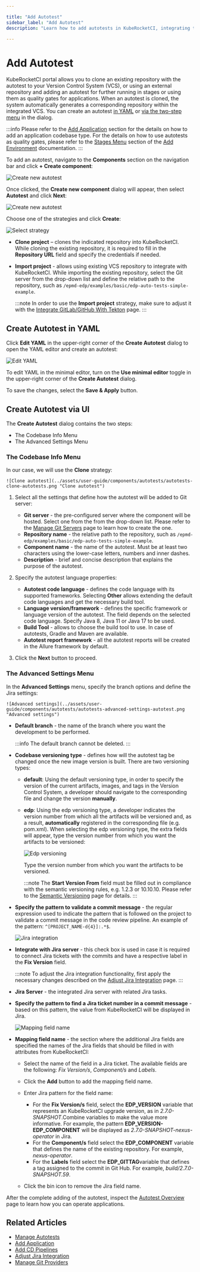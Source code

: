 ```yaml
---

title: "Add Autotest"
sidebar_label: "Add Autotest"
description: "Learn how to add autotests in KubeRocketCI, integrating them into CI/CD workflows for enhanced quality assurance and deployment."

---
```

<!-- markdownlint-disable MD025 -->

# Add Autotest

<head>
  <link rel="canonical" href="https://docs.kuberocketci.io/docs/user-guide/add-autotest/" />
</head>

KubeRocketCI portal allows you to clone an existing repository with the autotest to your Version Control System (VCS), or using an external repository and adding an autotest for further running in stages or using them as quality gates for applications. When an autotest is cloned, the system automatically generates a corresponding repository within the integrated VCS. You can create an autotest [in YAML](#create-autotest-in-yaml) or [via the two-step menu](#create-autotest-via-ui) in the dialog.

:::info
  Please refer to the [Add Application](add-application.md) section for the details on how to add an application codebase type.
    For the details on how to use autotests as quality gates, please refer to the [Stages Menu](add-cd-pipeline.md) section of the [Add Environment](add-cd-pipeline.md) documentation.
:::

To add an autotest, navigate to the **Components** section on the navigation bar and click **+ Create component**:

  ![Create new autotest](../assets/user-guide/components/components-create-new-codebase.png "Create new autotest")

Once clicked, the **Create new component** dialog will appear, then select **Autotest** and click **Next**:

  ![Create new autotest](../assets/user-guide/components/components-select-type-new-codebase.png "Create new autotest")

Choose one of the strategies and click **Create**:

  ![Select strategy](../assets/user-guide/components/autotests/autotests-select-strategy.png  "Select strategy")

* **Clone project** – clones the indicated repository into KubeRocketCI. While cloning the existing repository, it is required to fill in the **Repository URL** field and specify the credentials if needed.

* **Import project** - allows using existing VCS repository to integrate with KubeRocketCI. While importing the existing repository, select the Git server from the drop-down list and define the relative path to the repository, such as `/epmd-edp/examples/basic/edp-auto-tests-simple-example`.

    :::note
      In order to use the **Import project** strategy, make sure to adjust it with the [Integrate GitLab/GitHub With Tekton](../user-guide/add-git-server.md) page.
    :::

## Create Autotest in YAML

Click **Edit YAML** in the upper-right corner of the **Create Autotest** dialog to open the YAML editor and create an autotest:

![Edit YAML](../assets/user-guide/components/autotests/autotests-yaml-edit.png "Edit YAML")

To edit YAML in the minimal editor, turn on the **Use minimal editor** toggle in the upper-right corner of the **Create Autotest** dialog.

To save the changes, select the **Save & Apply** button.

## Create Autotest via UI

The **Create Autotest** dialog contains the two steps:

* The Codebase Info Menu
* The Advanced Settings Menu

### The Codebase Info Menu

In our case, we will use the **Clone** strategy:

    ![Clone autotest](../assets/user-guide/components/autotests/autotests-clone-autotests.png "Clone autotest")

1. Select all the settings that define how the autotest will be added to Git server:

    * **Git server** - the pre-configured server where the component will be hosted. Select one from the from the drop-down list. Please refer to the [Manage Git Servers](git-server-overview.md) page to learn how to create the one.
    * **Repository name** - the relative path to the repository, such as `/epmd-edp/examples/basic/edp-auto-tests-simple-example`.
    * **Component name** - the name of the autotest. Must be at least two characters using the lower-case letters, numbers and inner dashes.
    * **Description** - brief and concise description that explains the purpose of the autotest.

2. Specify the autotest language properties:

    * **Autotest code language** - defines the code language with its supported frameworks. Selecting **Other** allows extending the default code languages and get the necessary build tool.
    * **Language version/framework** - defines the specific framework or language version of the autotest. The field depends on the selected code language. Specify Java 8, Java 11 or Java 17 to be used.
    * **Build Tool** - allows to choose the build tool to use. In case of autotests, Gradle and Maven are available.
    * **Autotest report framework** - all the autotest reports will be created in the Allure framework by default.

3. Click the **Next** button to proceed.

### The Advanced Settings Menu

In the **Advanced Settings** menu, specify the branch options and define the Jira settings:

    ![Advanced settings](../assets/user-guide/components/autotests/autotests-advanced-settings-autotest.png "Advanced settings")

* **Default branch** - the name of the branch where you want the development to be performed.

    :::info
      The default branch cannot be deleted.
    :::

* **Codebase versioning type** - defines how will the autotest tag be changed once the new image version is built. There are two versioning types:
  * **default**: Using the default versioning type, in order to specify the version of the current artifacts, images, and tags in the Version Control System, a developer should navigate to the corresponding file and change the version **manually**.
  * **edp**: Using the edp versioning type, a developer indicates the version number from which all the artifacts will be versioned and, as a result, **automatically** registered in the corresponding file (e.g. pom.xml). When selecting the edp versioning type, the extra fields will appear, type the version number from which you want the artifacts to be versioned:

    ![Edp versioning](../assets/user-guide/components/components-edp-versioning.png "Edp versioning")

    Type the version number from which you want the artifacts to be versioned.

    :::note
      The **Start Version From** field must be filled out in compliance with the semantic versioning rules, e.g. 1.2.3 or 10.10.10. Please refer to the [Semantic Versioning](https://semver.org/) page for details.
    :::

* **Specify the pattern to validate a commit message** - the regular expression used to indicate the pattern that is followed on the project to validate a commit message in the code review pipeline. An example of the pattern: `^[PROJECT_NAME-d{4}]:.*$`.

    ![Jira integration](../assets/user-guide/components/components-jira-server.png)

* **Integrate with Jira server** - this check box is used in case it is required to connect Jira tickets with the commits
and have a respective label in the **Fix Version** field.

    :::note
      To adjust the Jira integration functionality, first apply the necessary changes described on the [Adjust Jira Integration](../operator-guide/project-management-and-reporting/jira-integration.md) page.
    :::

* **Jira Server** - the integrated Jira server with related Jira tasks.

* **Specify the pattern to find a Jira ticket number in a commit message** - based on this pattern, the value from KubeRocketCI will be displayed in Jira.

    ![Mapping field name](../assets/user-guide/components/components-jira-advanced-mapping.png "Mapping field name")

* **Mapping field name** - the section where the additional Jira fields are specified the names of the Jira fields that should be filled in with attributes from KubeRocketCI:

  * Select the name of the field in a Jira ticket. The available fields are the following: _Fix Version/s_, _Component/s_ and _Labels_.

  * Click the **Add** button to add the mapping field name.

  * Enter Jira pattern for the field name:

    * For the **Fix Version/s** field, select the **EDP_VERSION** variable that represents an KubeRocketCI upgrade version, as in _2.7.0-SNAPSHOT_.Combine variables to make the value more informative. For example, the pattern **EDP_VERSION-EDP_COMPONENT** will be displayed as _2.7.0-SNAPSHOT-nexus-operator_ in Jira.
    * For the **Component/s** field select the **EDP_COMPONENT** variable that defines the name of the existing repository. For example, _nexus-operator_.
    * For the **Labels** field select the **EDP_GITTAG**variable that defines a tag assigned to the commit in Git Hub. For example, _build/2.7.0-SNAPSHOT.59_.

  * Click the bin icon to remove the Jira field name.

After the complete adding of the autotest, inspect the [Autotest Overview](autotest.md) page to learn how you can operate applications.

## Related Articles

* [Manage Autotests](autotest.md)
* [Add Application](add-application.md)
* [Add CD Pipelines](add-cd-pipeline.md)
* [Adjust Jira Integration](../operator-guide/project-management-and-reporting/jira-integration.md)
* [Manage Git Providers](../user-guide/add-git-server.md)
